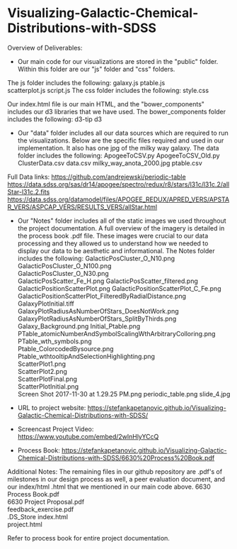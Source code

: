 # Visualizing-Galactic-Chemical-Distributions-with-SDSS

Overview of Deliverables: 
- Our main code for our visualizations are stored in the "public" folder. Within this folder are our "js" folder and "css" folders.

The js folder includes the following:
galaxy.js
ptable.js	
scatterplot.js
script.js
The css folder includes the following:
style.css


Our index.html file is our main HTML, and the "bower_components" includes our d3 libraries that we have used. 
The bower_components folder includes the following:
d3-tip
d3


- Our "data" folder includes all our data sources which are required to run the visualizations. Below are the specific files required and used in our implementation. It also has one jpg of the milky way galaxy.
The data folder includes the following:
ApogeeToCSV.py
ApogeeToCSV_Old.py
ClusterData.csv	
data.csv
milky_way_anota_2000.jpg
ptable.csv

Full Data links:
https://github.com/andrejewski/periodic-table
https://data.sdss.org/sas/dr14/apogee/spectro/redux/r8/stars/l31c/l31c.2/allStar-l31c.2.fits
https://data.sdss.org/datamodel/files/APOGEE_REDUX/APRED_VERS/APSTAR_VERS/ASPCAP_VERS/RESULTS_VERS/allStar.html

- Our "Notes" folder includes all of the static images we used throughout the project documentation. A full overview of the imagery is detailed in the process book .pdf file. These images were crucial to our data processing and they allowed us to understand how we needed to display our data to be aesthetic and informational.
The Notes folder includes the following:
GalacticPosCluster_O_N10.png	
GalacticPosCluster_O_N100.png	
GalacticPosCluster_O_N30.png	
GalacticPosScatter_Fe_H.png	
GalacticPosScatter_filtered.png	
GalacticPositionScatterPlot.png	
GalacticPositionScatterPlot_C_Fe.png	
GalacticPositionScatterPlot_FilteredByRadialDistance.png
GalaxyPlotInitial.tiff	
GalaxyPlotRadiusAsNumberOfStars_DoesNotWork.png
GalaxyPlotRadiusAsNumberOfStars_SplitByThirds.png	
Galaxy_Background.png
Initial_Ptable.png	
PTable_atomicNumberAndSymbolScalingWthArbitraryColloring.png
PTable_wth_symbols.png	
Ptable_ColorcodedBysource.png
Ptable_wthtooltipAndSelectionHighlighting.png	
ScatterPlot1.png	
ScatterPlot2.png	
ScatterPlotFinal.png	
ScatterPlotInitial.png	
Screen Shot 2017-11-30 at 1.29.25 PM.png
periodic_table.png
slide_4.jpg


- URL to project website:
https://stefankapetanovic.github.io/Visualizing-Galactic-Chemical-Distributions-with-SDSS/

- Screencast Project Video:
https://www.youtube.com/embed/2wlnHlyYCcQ

- Process Book:
https://stefankapetanovic.github.io/Visualizing-Galactic-Chemical-Distributions-with-SDSS/6630%20Process%20Book.pdf

Additional Notes:
The remaining files in our github repository are .pdf's of milestones in our design process as well, a peer evaluation document, and our index/html .html that we mentioned in our main code above. 
6630 Process Book.pdf	
6630 Project Proposal.pdf	
feedback_exercise.pdf	
.DS_Store
index.html	
project.html


Refer to process book for entire project documentation.
